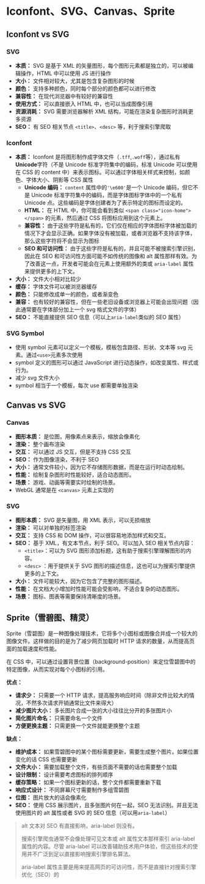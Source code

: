 # Iconfont、SVG、Canvas、Sprite

## Iconfont vs SVG

### SVG

-   **本质：** SVG 是基于 XML 的矢量图形，每个图形元素都是独立的，可以被编辑操作，HTML 中可以使用 JS 进行操作
-   **大小：** 文件相对较大，尤其是包含复杂图形的时候
-   **颜色：** 支持多种颜色，同时每个部分的颜色都可以进行修改
-   **兼容性：** 在现代浏览器中有较好的兼容性
-   **使用方式：** 可以直接嵌入 HTML 中，也可以当成图像引用
-   **资源消耗：** SVG 需要浏览器解析 XML 结构，可能在渲染复杂图形时消耗更多资源
-   **SEO：** 有 SEO 相关节点 `<title>`、`<desc>` 等，利于搜索引擎爬取

### Iconfont

-   **本质：** Iconfont 是将图形制作成字体文件（`.tff`,`.woff`等），通过私有**Unicode**字符（不是 Unicode 标准字符集中的编码，标准 Unicode 可以使用在 CSS 的 content 中）来表示图标。可以通过字体相关样式来控制，如颜色、字体大小、阴影等 CSS 属性
    -   **Unicode 编码：** `content` 属性中的`'\e600'`是一个 Unicode 编码，但它不是 Unicode 标准字符集中的编码，而是字体图标字体中的一个私有 Unicode 点。这些编码是字体创建者为了表示特定的图标而设定的。
    -   **HTML：** 在 HTML 中，你可能会看到类似 `<span class="icon-home"></span>` 的元素，然后通过 CSS 将图标应用到这个元素上。
    -   **兼容性：** 由于这些字符是私有的，它们仅在相应的字体图标字体被加载的情况下才会显示正确。如果字体没有被加载，或者浏览器不支持该字体，那么这些字符将不会显示为图标
    -   **SEO 和可访问性：** 由于这些字符是私有的，并且可能不被搜索引擎识别，因此在 SEO 和可访问性方面可能不如传统的图像和 alt 属性那样有效。为了改善这一点，开发者可能会在元素上使用额外的类或 `aria-label` 属性来提供更多的上下文。
-   **大小：** 文件大小相对比较少
-   **缓存：** 字体文件可以被浏览器缓存
-   **颜色：** 只能修改成单一的颜色，或者渐变色
-   **兼容：** 也有较好的兼容性，但在一些老旧设备或浏览器上可能会出现问题（因此通常要在字体部分加上一个 svg 格式文件的字体）
-   **SEO：** 不能直接提供 SEO 信息（可以上`aria-label`类似的 SEO 属性）

### SVG Symbol

-   使用 symbol 元素可以定义一个模板，模板包含路径、形状、文本等 svg 元素。通过`<use>`元素多次使用
-   symbol 定义的图形可以通过 JavaScript 进行动态操作，如改变属性、样式或行为。
-   减少 svg 文件大小
-   symbol 相当于一个模板，每次 use 都需要单独渲染

## Canvas vs SVG

### Canvas

-   **图形本质：** 是位图，用像素点来表示，缩放会像素化
-   **渲染：** 整个画布渲染
-   **交互：** 可以通过 JS 交互，但是不支持 CSS 交互
-   **SEO：** 作为图像渲染，不利于 SEO
-   **大小：** 通常文件较小，因为它不存储图形数据，而是在运行时动态绘制。
-   **性能：** 绘制复杂图形时性能较好，适合动态图形。
-   **场景：** 游戏、动画等需要实时绘制的场景。
-   WebGL 通常是在 `<canvas>` 元素上实现的

### SVG

-   **图形本质：** SVG 是矢量图，用 XML 表示，可以无损缩放
-   **渲染：** 可以对单独的标签渲染
-   **交互：** 支持 CSS 和 DOM 操作，可以很容易地添加样式和交互。
-   **SEO：** 基于 XML，有文本节点，利于 SEO。可以加入 SEO 相关节点内容：
    -   `<title>`：可以为 SVG 图形添加标题，这有助于搜索引擎理解图形的内容。
    -   `<desc>` ：用于提供关于 SVG 图形的描述信息，这也可以为搜索引擎提供更多的上下文。
-   **大小：** 文件可能较大，因为它包含了完整的图形描述。
-   **性能：** 在文档大小增加时性能可能会受影响，不适合复杂的动态图形。
-   **场景：** 图标、图表等需要保持清晰度的场景。

## Sprite（雪碧图、精灵）

Sprite（雪碧图）是一种图像处理技术，它将多个小图标或图像合并成一个较大的图像文件。这样做的目的是为了减少网页加载时 HTTP 请求的数量，从而提高页面的加载速度和性能。

在 CSS 中，可以通过设置背景位置（background-position）来定位雪碧图中的特定图像，从而实现对每个小图标的引用。

**优点：**

-   **请求少：** 只需要一个 HTTP 请求，提高服务响应时间（除非文件比较大的情况，不然多次请求开销通常比文件来得大）
-   **减少图片大小：** 多长图片合成一张的大小往往比分开的多张图片小
-   **简化图片命名：** 只需要命名一个文件
-   **方便更换主题：** 只需更换一个文件就能更换整个主题

**缺点：**

-   **维护成本：** 如果雪碧图中的某个图标需要更新，需要生成整个图片。如果位置变化的话 CSS 也需要更新
-   **文件大小：** 需要加载整个文件，有些页面不需要的话也需要整个加载
-   **设计限制：** 设计需要考虑图标的排列顺序
-   **缓存策略：** 如果一个图标更新的话，整个文件都需要重新下载
-   **响应式设计：** 不同屏幕尺寸需要制作多组雪碧图
-   **位图：** 图片放大的话会像素化
-   **SEO：** 使用 CSS 展示图片，且多张图片何在一起，SEO 无法识别。并且无法使用图片的 alt 属性或者 SVG 的 SEO 信息（可以用`aria-label`）

> alt 文本对 SEO 有直接影响，aria-label 则没有。
>
> 搜索引擎爬虫通常不会像处理可见文本或 alt 属性文本那样索引 aria-label 属性的内容。尽管 aria-label 可以改善辅助技术用户体验，但这些技术的使用并不广泛到足以直接影响搜索引擎排名算法。
>
> aria-label 属性主要是用来提高网页的可访问性，而不是直接针对搜索引擎优化（SEO）的
